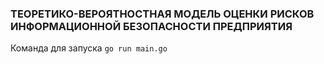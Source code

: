 ### ТЕОРЕТИКО-ВЕРОЯТНОСТНАЯ МОДЕЛЬ ОЦЕНКИ РИСКОВ ИНФОРМАЦИОННОЙ БЕЗОПАСНОСТИ ПРЕДПРИЯТИЯ

Команда для запуска `go run main.go`